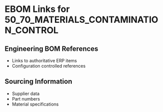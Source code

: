 # EBOM Links for 50_70_MATERIALS_CONTAMINATION_CONTROL

## Engineering BOM References
- Links to authoritative ERP items
- Configuration controlled references

## Sourcing Information
- Supplier data
- Part numbers
- Material specifications
